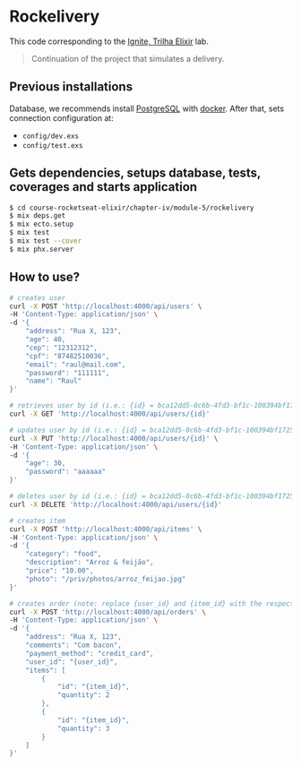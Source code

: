 # Rockelivery

This code corresponding to the [Ignite, Trilha Elixir](https://app.rocketseat.com.br/ignite/elixir/) lab.

> Continuation of the project that simulates a delivery.

## Previous installations

Database, we recommends install [PostgreSQL](https://www.postgresql.org/) with [docker](https://hub.docker.com/_/postgres). After that, sets connection configuration at:
- `config/dev.exs`
- `config/test.exs`

## Gets dependencies, setups database, tests, coverages and starts application

```bash
$ cd course-rocketseat-elixir/chapter-iv/module-5/rockelivery
$ mix deps.get
$ mix ecto.setup
$ mix test
$ mix test --cover
$ mix phx.server
```

## How to use?

```bash
# creates user
curl -X POST 'http://localhost:4000/api/users' \
-H 'Content-Type: application/json' \
-d '{
    "address": "Rua X, 123",
    "age": 40,
    "cep": "12312312",
    "cpf": "87482510036",
    "email": "raul@mail.com",
    "password": "111111",
    "name": "Raul"
}'

# retrieves user by id (i.e.: {id} = bca12dd5-0c6b-4fd3-bf1c-100394bf1725)
curl -X GET 'http://localhost:4000/api/users/{id}'

# updates user by id (i.e.: {id} = bca12dd5-0c6b-4fd3-bf1c-100394bf1725)
curl -X PUT 'http://localhost:4000/api/users/{id}' \
-H 'Content-Type: application/json' \
-d '{
    "age": 30,
    "password": "aaaaaa"
}'

# deletes user by id (i.e.: {id} = bca12dd5-0c6b-4fd3-bf1c-100394bf1725)
curl -X DELETE 'http://localhost:4000/api/users/{id}'

# creates item
curl -X POST 'http://localhost:4000/api/items' \
-H 'Content-Type: application/json' \
-d '{
    "category": "food",
    "description": "Arroz & feijão",
    "price": "10.00",
    "photo": "/priv/photos/arroz_feijao.jpg"
}'

# creates order (note: replace {user_id} and {item_id} with the respective id)
curl -X POST 'http://localhost:4000/api/orders' \
-H 'Content-Type: application/json' \
-d '{
    "address": "Rua X, 123",
    "comments": "Com bacon",
    "payment_method": "credit_card",
    "user_id": "{user_id}",
    "items": [
        {
            "id": "{item_id}",
            "quantity": 2
        },
        {
            "id": "{item_id}",
            "quantity": 3
        }
    ]
}'
```
